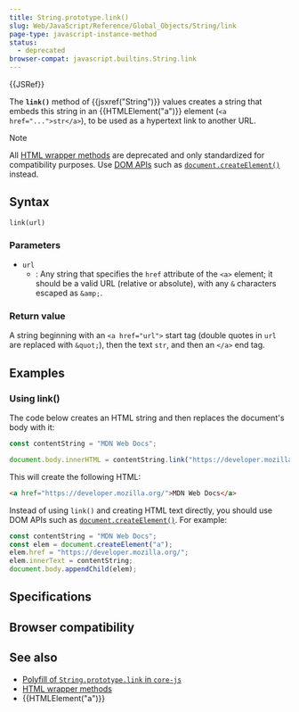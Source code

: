 ```yaml
---
title: String.prototype.link()
slug: Web/JavaScript/Reference/Global_Objects/String/link
page-type: javascript-instance-method
status:
  - deprecated
browser-compat: javascript.builtins.String.link
---
```


{{JSRef}} 

The **`link()`** method of {{jsxref("String")}} values creates a string that embeds this string in an {{HTMLElement("a")}} element (`<a href="...">str</a>`), to be used as a hypertext link to another URL.

> [!NOTE]
> All [HTML wrapper methods](/Web/JavaScript/Reference/Global_Objects/String#html_wrapper_methods) are deprecated and only standardized for compatibility purposes. Use [DOM APIs](/Web/API/Document_Object_Model) such as [`document.createElement()`](/Web/API/Document/createElement) instead.

## Syntax

```js-nolint
link(url)
```

### Parameters

- `url`
  - : Any string that specifies the `href` attribute of the `<a>` element; it should be a valid URL (relative or absolute), with any `&` characters escaped as `&amp;`.

### Return value

A string beginning with an `<a href="url">` start tag (double quotes in `url` are replaced with `&quot;`), then the text `str`, and then an `</a>` end tag.

## Examples

### Using link()

The code below creates an HTML string and then replaces the document's body with it:

```js
const contentString = "MDN Web Docs";

document.body.innerHTML = contentString.link("https://developer.mozilla.org/");
```

This will create the following HTML:

```html
<a href="https://developer.mozilla.org/">MDN Web Docs</a>
```

Instead of using `link()` and creating HTML text directly, you should use DOM APIs such as [`document.createElement()`](/Web/API/Document/createElement). For example:

```js
const contentString = "MDN Web Docs";
const elem = document.createElement("a");
elem.href = "https://developer.mozilla.org/";
elem.innerText = contentString;
document.body.appendChild(elem);
```

## Specifications



## Browser compatibility



## See also

- [Polyfill of `String.prototype.link` in `core-js`](https://github.com/zloirock/core-js#ecmascript-string-and-regexp)
- [HTML wrapper methods](/Web/JavaScript/Reference/Global_Objects/String#html_wrapper_methods)
- {{HTMLElement("a")}}
